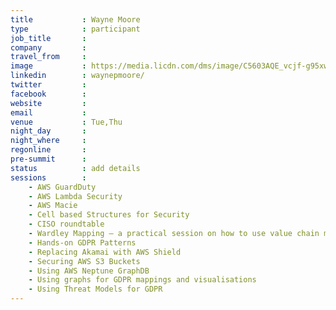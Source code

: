 ```yaml
---
title           : Wayne Moore
type            : participant
job_title       :
company         :
travel_from     :
image           : https://media.licdn.com/dms/image/C5603AQE_vcjf-g95xw/profile-displayphoto-shrink_800_800/0?e=1532563200&v=beta&t=3ezJZQSp_S2ckFSUMb4eSFr-8zWrdQ8vsbPbOMA907g
linkedin        : waynepmoore/
twitter         :
facebook        :
website         :
email           :
venue           : Tue,Thu
night_day       :
night_where     :
regonline       :
pre-summit      :
status          : add details
sessions        :
    - AWS GuardDuty
    - AWS Lambda Security
    - AWS Macie
    - Cell based Structures for Security
    - CISO roundtable
    - Wardley Mapping – a practical session on how to use value chain mapping
    - Hands-on GDPR Patterns
    - Replacing Akamai with AWS Shield
    - Securing AWS S3 Buckets
    - Using AWS Neptune GraphDB
    - Using graphs for GDPR mappings and visualisations
    - Using Threat Models for GDPR          
---
```


<!-- put more details about participant here -->

